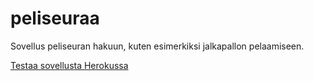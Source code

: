# peliseuraa
Sovellus peliseuran hakuun, kuten esimerkiksi jalkapallon pelaamiseen.

[Testaa sovellusta Herokussa](https://peliseuraa.herokuapp.com)

